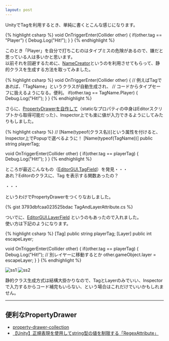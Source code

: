 ```yaml
---
layout: post
---
```


UnityでTagを利用するとき、単純に書くとこんな感じになります。

{% highlight csharp %}
void OnTriggerEnter(Collider other) {
    if(other.tag == "Player") {
        Debug.Log("Hit!");
    }
}
{% endhighlight %}

このとき「Player」を自分で打ちこむのはタイプミスの危険があるので、嫌だと思っている人は多いかと思います。  
以前それを回避するために、[NameCreator](https://github.com/anchan828/namecreator)というのを利用させてもらって、静的クラスを生成する方法を取ってみました。

{% highlight csharp %}
void OnTriggerEnter(Collider other) {
    // 例えばTagであれば、「TagName」というクラスが自動生成され、
    // コードからタイプセーフに扱えるようになる。便利。
    if(other.tag == TagName.Player) {
        Debug.Log("Hit!");
    }
}
{% endhighlight %}

さらに、[PropertyDrawerを自作して](https://gist.github.com/uranuno/8be43847015f5e25cf17)（staticなプロパティの中身はEditorスクリプトから取得可能だった）、Inspector上でも楽に値が入力できるようにしてみたりもしました。

{% highlight csharp %}
// [Name(typeof(クラス名))]という属性を付けると、Inspector上でPopupで選べるように！
[Name(typeof(TagName))] public string playerTag;

void OnTriggerEnter(Collider other) {
    if(other.tag == playerTag) {
        Debug.Log("Hit!");
    }
}
{% endhighlight %}

ところが最近こんなもの（[EditorGUI.TagField](http://docs.unity3d.com/ScriptReference/EditorGUI.TagField.html)）を発見・・・  
あれ？Editorのクラスに、Tag を表示する関数あったの？

・・・

というわけでPropertyDrawerをつくりなおしました。

{% gist 3793dbfcaa023525bdac TagAndLayerAttribute.cs %}

ついでに、[EditorGUI.LayerField](http://docs.unity3d.com/ScriptReference/EditorGUI.LayerField.html) というのもあったので入れました。  
使い方は下記のようになります。

{% highlight csharp %}
[Tag] public string playerTag;
[Layer] public int escapeLayer;

void OnTriggerEnter(Collider other) {
    if(other.tag == playerTag) {
        Debug.Log("Hit!");
        // 別レイヤーに移動するとか
        other.gameObject.layer = escapeLayer;
    }
}
{% endhighlight %}

![ss1](https://dl.dropboxusercontent.com/u/18856747/Screenshot/20141226_1_ss.png)
![ss2](https://dl.dropboxusercontent.com/u/18856747/Screenshot/20141226_2_ss.png)

静的クラス生成方式は結構大掛かりなので、TagとLayerのみでいい、Inspectorで入力するからコード補完もいらない、という場合はこれだけでいいかもしれません。


* * *
## 便利なPropertyDrawer
- [property-drawer-collection](https://github.com/anchan828/property-drawer-collection)
- [【Unity】正規表現を使用してstring型の値を制限する「RegexAttribute」](http://baba-s.hatenablog.com/entry/2014/03/06/131112)
